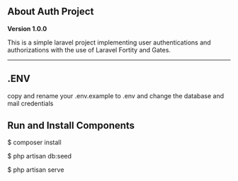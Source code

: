 ## About Auth Project

**Version 1.0.0** 

This is a simple laravel project implementing user authentications and authorizations with the use of Laravel Fortity and Gates.

---

## .ENV

copy and rename your .env.example to .env and change the database and mail credentials

## Run and Install Components

$ composer install

$ php artisan db:seed

$ php artisan serve

